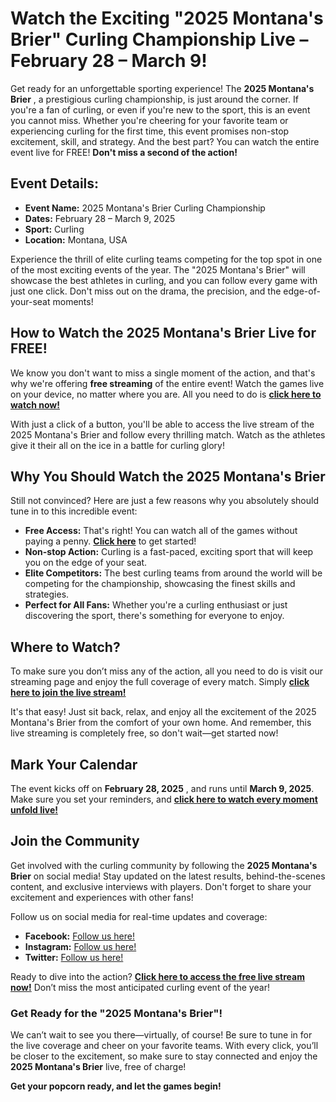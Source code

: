 # Watch the Exciting "2025 Montana's Brier" Curling Championship Live – February 28 – March 9!

Get ready for an unforgettable sporting experience! The **2025 Montana's Brier** , a prestigious curling championship, is just around the corner. If you're a fan of curling, or even if you're new to the sport, this is an event you cannot miss. Whether you're cheering for your favorite team or experiencing curling for the first time, this event promises non-stop excitement, skill, and strategy. And the best part? You can watch the entire event live for FREE! **Don't miss a second of the action!**

## Event Details:

- **Event Name:** 2025 Montana's Brier Curling Championship
- **Dates:** February 28 – March 9, 2025
- **Sport:** Curling
- **Location:** Montana, USA

Experience the thrill of elite curling teams competing for the top spot in one of the most exciting events of the year. The "2025 Montana's Brier" will showcase the best athletes in curling, and you can follow every game with just one click. Don't miss out on the drama, the precision, and the edge-of-your-seat moments!

## How to Watch the 2025 Montana's Brier Live for FREE!

We know you don't want to miss a single moment of the action, and that's why we're offering **free streaming** of the entire event! Watch the games live on your device, no matter where you are. All you need to do is [**click here to watch now!**](https://tinyurl.com/livestreamfreeo?st=2025montanasbrier&si=gh)

With just a click of a button, you'll be able to access the live stream of the 2025 Montana's Brier and follow every thrilling match. Watch as the athletes give it their all on the ice in a battle for curling glory!

## Why You Should Watch the 2025 Montana's Brier

Still not convinced? Here are just a few reasons why you absolutely should tune in to this incredible event:

- **Free Access:** That's right! You can watch all of the games without paying a penny. [**Click here**](https://tinyurl.com/livestreamfreeo?st=2025montanasbrier&si=gh) to get started!
- **Non-stop Action:** Curling is a fast-paced, exciting sport that will keep you on the edge of your seat.
- **Elite Competitors:** The best curling teams from around the world will be competing for the championship, showcasing the finest skills and strategies.
- **Perfect for All Fans:** Whether you're a curling enthusiast or just discovering the sport, there's something for everyone to enjoy.

## Where to Watch?

To make sure you don’t miss any of the action, all you need to do is visit our streaming page and enjoy the full coverage of every match. Simply [**click here to join the live stream!**](https://tinyurl.com/livestreamfreeo?st=2025montanasbrier&si=gh)

It's that easy! Just sit back, relax, and enjoy all the excitement of the 2025 Montana's Brier from the comfort of your own home. And remember, this live streaming is completely free, so don't wait—get started now!

## Mark Your Calendar

The event kicks off on **February 28, 2025** , and runs until **March 9, 2025**. Make sure you set your reminders, and [**click here to watch every moment unfold live!**](https://tinyurl.com/livestreamfreeo?st=2025montanasbrier&si=gh)

## Join the Community

Get involved with the curling community by following the **2025 Montana's Brier** on social media! Stay updated on the latest results, behind-the-scenes content, and exclusive interviews with players. Don't forget to share your excitement and experiences with other fans!

Follow us on social media for real-time updates and coverage:

- **Facebook:** [Follow us here!](https://tinyurl.com/livestreamfreeo?st=2025montanasbrier&si=gh)
- **Instagram:** [Follow us here!](https://tinyurl.com/livestreamfreeo?st=2025montanasbrier&si=gh)
- **Twitter:** [Follow us here!](https://tinyurl.com/livestreamfreeo?st=2025montanasbrier&si=gh)

Ready to dive into the action? [**Click here to access the free live stream now!**](https://tinyurl.com/livestreamfreeo?st=2025montanasbrier&si=gh) Don’t miss the most anticipated curling event of the year!

### Get Ready for the "2025 Montana's Brier"!

We can’t wait to see you there—virtually, of course! Be sure to tune in for the live coverage and cheer on your favorite teams. With every click, you’ll be closer to the excitement, so make sure to stay connected and enjoy the **2025 Montana's Brier** live, free of charge!

**Get your popcorn ready, and let the games begin!**
